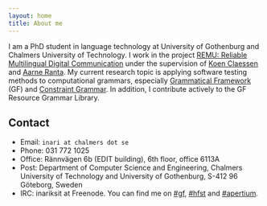 ```yaml
---
layout: home
title: About me
---
```


I am a PhD student in language technology at University of Gothenburg and Chalmers University of Technology. I work in the project [REMU: Reliable Multilingual Digital Communication](http://remu.grammaticalframework.org/) under the supervision of [Koen Claessen](http://www.cse.chalmers.se/~koen/) and [Aarne Ranta](http://www.cse.chalmers.se/~aarne/). My current research topic is applying software testing methods to computational grammars, especially [Grammatical Framework](http://www.grammaticalframework.org/) (GF) and [Constraint Grammar](http://visl.sdu.dk/constraint_grammar.html). In addition, I contribute actively to the GF Resource Grammar Library.

## Contact

* Email: `inari at chalmers dot se`
* Phone: 031 772 1025
* Office: Rännvägen 6b (EDIT building), 6th floor, office 6113A
* Post: Department of Computer Science and Engineering, Chalmers University of Technology and University of Gothenburg, S-412 96 Göteborg, Sweden
* IRC: inariksit at Freenode. You can find me on [#gf](https://webchat.freenode.net/?channels=gf), [#hfst](https://webchat.freenode.net/?channels=hfst) and [#apertium](https://webchat.freenode.net/?channels=apertium).
